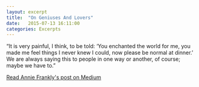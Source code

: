```yaml
---
layout: excerpt
title:  "On Geniuses And Lovers"
date:   2015-07-13 16:11:00
categories: Excerpts
---
```


“It is very painful, I think, to be told: ‘You enchanted the world for me, you made me feel things I never knew I could, now please be normal at dinner.’ We are always saying this to people in one way or another, of course; maybe we have to.”

[Read Annie Frankly's post on Medium](https://medium.com/@annie_frankly/be-normal-at-dinner-on-geniuses-lovers-and-the-asks-we-make-of-both-ecbe29b02f35)
